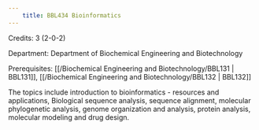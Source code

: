 ```yaml
---
    title: BBL434 Bioinformatics
---
```

Credits: 3 (2-0-2)

Department: Department of Biochemical Engineering and Biotechnology

Prerequisites: [[/Biochemical Engineering and Biotechnology/BBL131 | BBL131]], [[/Biochemical Engineering and Biotechnology/BBL132 | BBL132]]

The topics include introduction to bioinformatics - resources and applications, Biological sequence analysis, sequence alignment, molecular phylogenetic analysis, genome organization and analysis, protein analysis, molecular modeling and drug design.